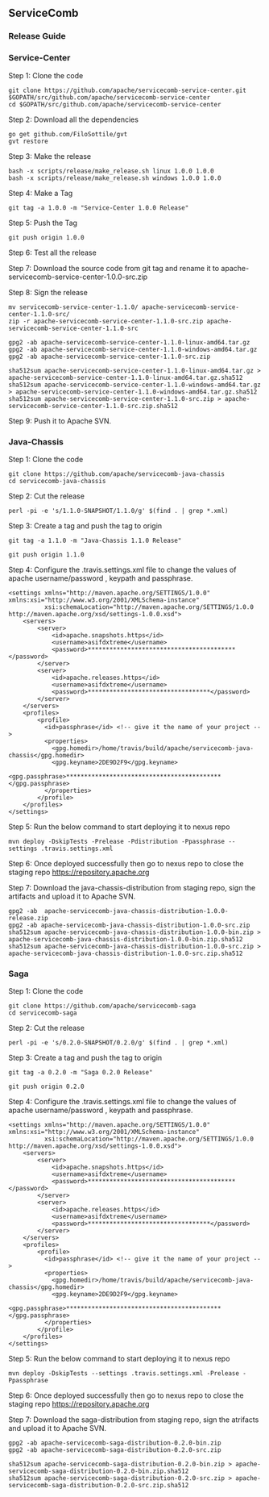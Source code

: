 ## ServiceComb

### Release Guide

### Service-Center

Step 1: Clone the code

```
git clone https://github.com/apache/servicecomb-service-center.git $GOPATH/src/github.com/apache/servicecomb-service-center
cd $GOPATH/src/github.com/apache/servicecomb-service-center
```

Step 2: Download all the dependencies

```
go get github.com/FiloSottile/gvt
gvt restore
```

Step 3: Make the release

```
bash -x scripts/release/make_release.sh linux 1.0.0 1.0.0
bash -x scripts/release/make_release.sh windows 1.0.0 1.0.0
```

Step 4: Make a Tag
```
git tag -a 1.0.0 -m "Service-Center 1.0.0 Release"
```

Step 5: Push the Tag
```
git push origin 1.0.0
```

Step 6: Test all the release

Step 7: Download the source code from git tag and rename it to apache-servicecomb-service-center-1.0.0-src.zip  
  
Step 8: Sign the release  
```
mv servicecomb-service-center-1.1.0/ apache-servicecomb-service-center-1.1.0-src/
zip -r apache-servicecomb-service-center-1.1.0-src.zip apache-servicecomb-service-center-1.1.0-src

gpg2 -ab apache-servicecomb-service-center-1.1.0-linux-amd64.tar.gz
gpg2 -ab apache-servicecomb-service-center-1.1.0-windows-amd64.tar.gz
gpg2 -ab apache-servicecomb-service-center-1.1.0-src.zip

sha512sum apache-servicecomb-service-center-1.1.0-linux-amd64.tar.gz > apache-servicecomb-service-center-1.1.0-linux-amd64.tar.gz.sha512
sha512sum apache-servicecomb-service-center-1.1.0-windows-amd64.tar.gz > apache-servicecomb-service-center-1.1.0-windows-amd64.tar.gz.sha512
sha512sum apache-servicecomb-service-center-1.1.0-src.zip > apache-servicecomb-service-center-1.1.0-src.zip.sha512
```
Step 9: Push it to Apache SVN.

### Java-Chassis

Step 1: Clone the code
```
git clone https://github.com/apache/servicecomb-java-chassis
cd servicecomb-java-chassis
```

Step 2: Cut the release

```
perl -pi -e 's/1.1.0-SNAPSHOT/1.1.0/g' $(find . | grep *.xml)
```

Step 3: Create a tag and push the tag to origin

```
git tag -a 1.1.0 -m "Java-Chassis 1.1.0 Release"

git push origin 1.1.0
```

Step 4: Configure the .travis.settings.xml file to change the values of apache username/password , keypath and passphrase.
```
<settings xmlns="http://maven.apache.org/SETTINGS/1.0.0" xmlns:xsi="http://www.w3.org/2001/XMLSchema-instance"
          xsi:schemaLocation="http://maven.apache.org/SETTINGS/1.0.0 http://maven.apache.org/xsd/settings-1.0.0.xsd">
    <servers>
        <server>
            <id>apache.snapshots.https</id>
            <username>asifdxtreme</username>
            <password>*****************************************</password>
        </server>
        <server>
            <id>apache.releases.https</id>
            <username>asifdxtreme</username>
            <password>**********************************</password>
        </server>
    </servers>
    <profiles>
        <profile>
          <id>passphrase</id> <!-- give it the name of your project -->
          <properties>
            <gpg.homedir>/home/travis/build/apache/servicecomb-java-chassis</gpg.homedir>
            <gpg.keyname>2DE9D2F9</gpg.keyname>
            <gpg.passphrase>*******************************************</gpg.passphrase>
          </properties>
        </profile>
    </profiles>          
</settings>
```

Step 5: Run the below command to start deploying it to nexus repo
```
mvn deploy -DskipTests -Prelease -Pdistribution -Ppassphrase --settings .travis.settings.xml
```

Step 6: Once deployed successfully then go to nexus repo to close the staging repo https://repository.apache.org 

Step 7: Download the java-chassis-distribution from staging repo, sign the artifacts and upload it to Apache SVN. 
```
gpg2 -ab  apache-servicecomb-java-chassis-distribution-1.0.0-release.zip
gpg2 -ab apache-servicecomb-java-chassis-distribution-1.0.0-src.zip
sha512sum apache-servicecomb-java-chassis-distribution-1.0.0-bin.zip > apache-servicecomb-java-chassis-distribution-1.0.0-bin.zip.sha512
sha512sum apache-servicecomb-java-chassis-distribution-1.0.0-src.zip > apache-servicecomb-java-chassis-distribution-1.0.0-src.zip.sha512
```

### Saga

Step 1: Clone the code
```
git clone https://github.com/apache/servicecomb-saga
cd servicecomb-saga
```

Step 2: Cut the release

```
perl -pi -e 's/0.2.0-SNAPSHOT/0.2.0/g' $(find . | grep *.xml)
```

Step 3: Create a tag and push the tag to origin

```
git tag -a 0.2.0 -m "Saga 0.2.0 Release"

git push origin 0.2.0
```

Step 4: Configure the .travis.settings.xml file to change the values of apache username/password , keypath and passphrase.
```
<settings xmlns="http://maven.apache.org/SETTINGS/1.0.0" xmlns:xsi="http://www.w3.org/2001/XMLSchema-instance"
          xsi:schemaLocation="http://maven.apache.org/SETTINGS/1.0.0 http://maven.apache.org/xsd/settings-1.0.0.xsd">
    <servers>
        <server>
            <id>apache.snapshots.https</id>
            <username>asifdxtreme</username>
            <password>*****************************************</password>
        </server>
        <server>
            <id>apache.releases.https</id>
            <username>asifdxtreme</username>
            <password>**********************************</password>
        </server>
    </servers>
    <profiles>
        <profile>
          <id>passphrase</id> <!-- give it the name of your project -->
          <properties>
            <gpg.homedir>/home/travis/build/apache/servicecomb-java-chassis</gpg.homedir>
            <gpg.keyname>2DE9D2F9</gpg.keyname>
            <gpg.passphrase>*******************************************</gpg.passphrase>
          </properties>
        </profile>
    </profiles>          
</settings>
```

Step 5: Run the below command to start deploying it to nexus repo
```
mvn deploy -DskipTests --settings .travis.settings.xml -Prelease -Ppassphrase
```

Step 6: Once deployed successfully then go to nexus repo to close the staging repo https://repository.apache.org 

Step 7: Download the saga-distribution from staging repo, sign the atrifacts and upload it to Apache SVN. 
```
gpg2 -ab apache-servicecomb-saga-distribution-0.2.0-bin.zip
gpg2 -ab apache-servicecomb-saga-distribution-0.2.0-src.zip

sha512sum apache-servicecomb-saga-distribution-0.2.0-bin.zip > apache-servicecomb-saga-distribution-0.2.0-bin.zip.sha512
sha512sum apache-servicecomb-saga-distribution-0.2.0-src.zip > apache-servicecomb-saga-distribution-0.2.0-src.zip.sha512
```

